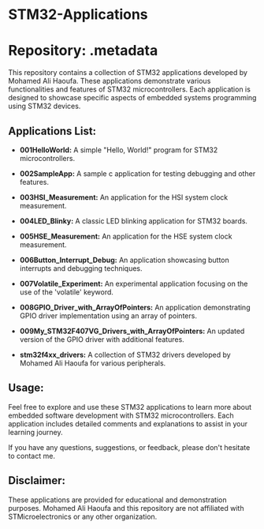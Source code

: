 # STM32-Applications
# Repository: .metadata

This repository contains a collection of STM32 applications developed by Mohamed Ali Haoufa. These applications demonstrate various functionalities and features of STM32 microcontrollers. Each application is designed to showcase specific aspects of embedded systems programming using STM32 devices.

## Applications List:

- **001HelloWorld:** A simple "Hello, World!" program for STM32 microcontrollers.

- **002SampleApp:** A sample c application for testing debugging and other features.

- **003HSI_Measurement:** An application for the HSI system clock measurement.

- **004LED_Blinky:** A classic LED blinking application for STM32 boards.

- **005HSE_Measurement:** An application for the HSE system clock measurement.

- **006Button_Interrupt_Debug:** An application showcasing button interrupts and debugging techniques.

- **007Volatile_Experiment:** An experimental application focusing on the use of the 'volatile' keyword.

- **008GPIO_Driver_with_ArrayOfPointers:** An application demonstrating GPIO driver implementation using an array of pointers.

- **009My_STM32F407VG_Drivers_with_ArrayOfPointers:** An updated version of the GPIO driver with additional features.

- **stm32f4xx_drivers:** A collection of STM32 drivers developed by Mohamed Ali Haoufa for various peripherals.


## Usage:

Feel free to explore and use these STM32 applications to learn more about embedded software development with STM32 microcontrollers. Each application includes detailed comments and explanations to assist in your learning journey.

If you have any questions, suggestions, or feedback, please don't hesitate to contact me.

## Disclaimer:

These applications are provided for educational and demonstration purposes. Mohamed Ali Haoufa and this repository are not affiliated with STMicroelectronics or any other organization.

